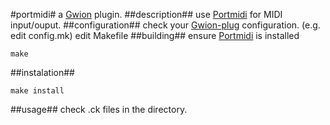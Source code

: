 #portmidi#
  a [Gwion](https://github.com/Gwion/Gwion) plugin.
##description##
use [Portmidi](https://portmedia.sourceforge.net/portmidi/) for MIDI input/ouput.
##configuration##
check your [Gwion-plug](https://github.com/Gwion/Gwion-plug) configuration. (e.g. edit config.mk)
edit Makefile
##building##
ensure [Portmidi](https://portmedia.sourceforge.net/portmidi/) is installed
```
make
```
##instalation##
```
make install
```
##usage##
check .ck files in the directory.
